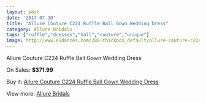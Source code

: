 ```yaml
---
layout: post
date: '2017-07-30'
title: "Allure Couture C224 Ruffle Ball Gown Wedding Dress"
category: Allure Bridals
tags: ["ruffle","dresses","ball","couture","unique"]
image: http://www.eudances.com/288-thickbox_default/allure-couture-c224-ruffle-ball-gown-wedding-dress.jpg
---
```

Allure Couture C224 Ruffle Ball Gown Wedding Dress

On Sales: **$371.99**
<a href="https://www.eudances.com/en/allure-bridals/88-allure-couture-c224-ruffle-ball-gown-wedding-dress.html"><amp-img layout="responsive" width="600" height="600" src="//www.eudances.com/288-thickbox_default/allure-couture-c224-ruffle-ball-gown-wedding-dress.jpg" alt="Allure Couture C224 Ruffle Ball Gown Wedding Dress 0" /></a>
<a href="https://www.eudances.com/en/allure-bridals/88-allure-couture-c224-ruffle-ball-gown-wedding-dress.html"><amp-img layout="responsive" width="600" height="600" src="//www.eudances.com/292-thickbox_default/allure-couture-c224-ruffle-ball-gown-wedding-dress.jpg" alt="Allure Couture C224 Ruffle Ball Gown Wedding Dress 1" /></a>
<a href="https://www.eudances.com/en/allure-bridals/88-allure-couture-c224-ruffle-ball-gown-wedding-dress.html"><amp-img layout="responsive" width="600" height="600" src="//www.eudances.com/291-thickbox_default/allure-couture-c224-ruffle-ball-gown-wedding-dress.jpg" alt="Allure Couture C224 Ruffle Ball Gown Wedding Dress 2" /></a>
<a href="https://www.eudances.com/en/allure-bridals/88-allure-couture-c224-ruffle-ball-gown-wedding-dress.html"><amp-img layout="responsive" width="600" height="600" src="//www.eudances.com/290-thickbox_default/allure-couture-c224-ruffle-ball-gown-wedding-dress.jpg" alt="Allure Couture C224 Ruffle Ball Gown Wedding Dress 3" /></a>
<a href="https://www.eudances.com/en/allure-bridals/88-allure-couture-c224-ruffle-ball-gown-wedding-dress.html"><amp-img layout="responsive" width="600" height="600" src="//www.eudances.com/289-thickbox_default/allure-couture-c224-ruffle-ball-gown-wedding-dress.jpg" alt="Allure Couture C224 Ruffle Ball Gown Wedding Dress 4" /></a>

Buy it: [Allure Couture C224 Ruffle Ball Gown Wedding Dress](https://www.eudances.com/en/allure-bridals/88-allure-couture-c224-ruffle-ball-gown-wedding-dress.html "Allure Couture C224 Ruffle Ball Gown Wedding Dress")

View more: [Allure Bridals](https://www.eudances.com/en/2-allure-bridals "Allure Bridals")